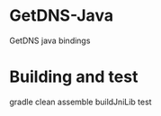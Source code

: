 GetDNS-Java
======================
GetDNS java bindings

Building and test
======================
gradle clean assemble buildJniLib test

